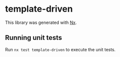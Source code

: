 # template-driven

This library was generated with [Nx](https://nx.dev).

## Running unit tests

Run `nx test template-driven` to execute the unit tests.
